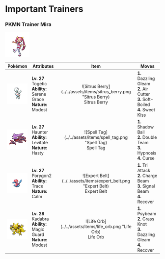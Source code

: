 # Important Trainers

### PKMN Trainer Mira

![PKMN Trainer Mira](../../assets/important_trainers/mira.png)

| Pokémon | Attributes | Item | Moves |
|:-------:|------------|:----:|-------|
| ![Togetic](../../assets/sprites/togetic/front.gif) | **Lv. 27** Togetic<br>**Ability:** Serene Grace<br>**Nature:** Modest | ![Sitrus Berry](../../assets/items/sitrus_berry.png "Sitrus Berry)<br><span class="tooltip" title="A Poffin ingredient. It may be used or held by a Pokémon to heal the user’s HP a little.">Sitrus Berry</span> | **1.** Dazzling Gleam<br>**2.** Air Cutter<br>**3.** Soft-Boiled<br>**4.** Sweet Kiss |
| ![Haunter](../../assets/sprites/haunter/front.gif) | **Lv. 27** Haunter<br>**Ability:** Levitate<br>**Nature:** Hasty | ![Spell Tag](../../assets/items/spell_tag.png "Spell Tag)<br><span class="tooltip" title="An item to be held by a Pokémon. It is a sinister, eerie tag that boosts the power of Ghost-type moves.">Spell Tag</span> | **1.** Shadow Ball<br>**2.** Double Team<br>**3.** Hypnosis<br>**4.** Curse |
| ![Porygon2](../../assets/sprites/porygon2/front.gif) | **Lv. 27** Porygon2<br>**Ability:** Trace<br>**Nature:** Calm | ![Expert Belt](../../assets/items/expert_belt.png "Expert Belt)<br><span class="tooltip" title="An item to be held by a Pokémon. It is a well-worn belt that slightly boosts the power of supereffective moves.">Expert Belt</span> | **1.** Tri Attack<br>**2.** Charge Beam<br>**3.** Signal Beam<br>**4.** Recover |
| ![Kadabra](../../assets/sprites/kadabra/front.gif) | **Lv. 28** Kadabra<br>**Ability:** Magic Guard<br>**Nature:** Modest | ![Life Orb](../../assets/items/life_orb.png "Life Orb)<br><span class="tooltip" title="An item to be held by a Pokémon. It boosts the power of moves, but at the cost of some HP on each hit.">Life Orb</span> | **1.** Psybeam<br>**2.** Grass Knot<br>**3.** Dazzling Gleam<br>**4.** Recover |


